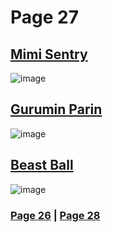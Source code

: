 # Page 27
## [Mimi Sentry](https://discord.com/channels/512287844258021376/1132040858343059638/1197313150656188496)
![image](https://github.com/SleepDeprivedGaming/voicesoftheprinter/assets/155120018/7fe74c03-cd9b-4ad6-a64a-76b3bef87c3e)
## [Gurumin Parin](https://discord.com/channels/512287844258021376/1132040858343059638/1197337896668123186)
![image](https://github.com/SleepDeprivedGaming/voicesoftheprinter/assets/155120018/b8928d04-ea8b-45b3-8240-a8c580d24789)
## [Beast Ball](https://discord.com/channels/512287844258021376/1132040858343059638/1197663672022077472)
![image](https://github.com/SleepDeprivedGaming/voicesoftheprinter/assets/155120018/2a3a486c-a076-4d6b-8334-59a89db3c471)





### [Page 26](https://github.com/madrod228/voicesoftheprinter/blob/main/Page%2026.md)  | [Page 28](https://github.com/madrod228/voicesoftheprinter/blob/main/Page%2028.md)
